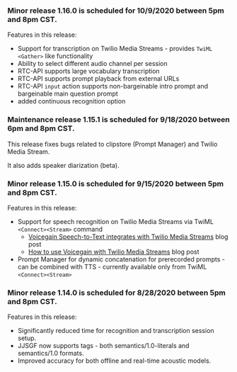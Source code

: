 ### Minor release 1.16.0 is scheduled for 10/9/2020 between 5pm and 8pm CST.

Features in this release:
* Support for transcription on Twilio Media Streams - provides `TwiML <Gather>` like functionality
* Ability to select different audio channel per session
* RTC-API supports large vocabulary transcription
* RTC-API supports prompt playback from external URLs
* RTC-API `input` action supports non-bargeinable intro prompt and bargeinable main question prompt 
* added continuous recognition option

### Maintenance release 1.15.1 is scheduled for 9/18/2020 between 6pm and 8pm CST.

This release fixes bugs related to clipstore (Prompt Manager) and Twilio Media Stream.

It also adds speaker diarization (beta).


### Minor release 1.15.0 is scheduled for 9/15/2020 between 5pm and 8pm CST.

Features in this release:
* Support for speech recognition on Twilio Media Streams via TwiML `<Connect><Stream>` command
  * [Voicegain Speech-to-Text integrates with Twilio Media Streams](https://www.voicegain.ai/post/announcing-twilio-twiml-connect-stream-support) blog post
  * [How to use Voicegain with Twilio Media Streams](https://www.voicegain.ai/post/how-to-use-voicegain-with-twilio-media-streams) blog post
* Prompt Manager for dynamic concatenation for prerecorded prompts - can be combined with TTS - currently available only from TwiML `<Connect><Stream>`

### Minor release 1.14.0 is scheduled for 8/28/2020 between 5pm and 8pm CST.

Features in this release:
* Significantly reduced time for recognition and transcription session setup.
* JJSGF now supports tags - both semantics/1.0-literals and semantics/1.0 formats.
* Improved accuracy for both offline and real-time acoustic models.

























